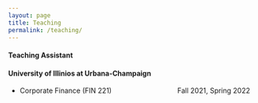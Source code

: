 ```yaml
---
layout: page
title: Teaching
permalink: /teaching/
---
```


#### Teaching Assistant <br>
#### University of Illinios at Urbana-Champaign
* Corporate Finance (FIN 221) &emsp;&emsp;&emsp;&emsp;&emsp;&emsp;&emsp;&emsp;&emsp; Fall 2021, Spring 2022
